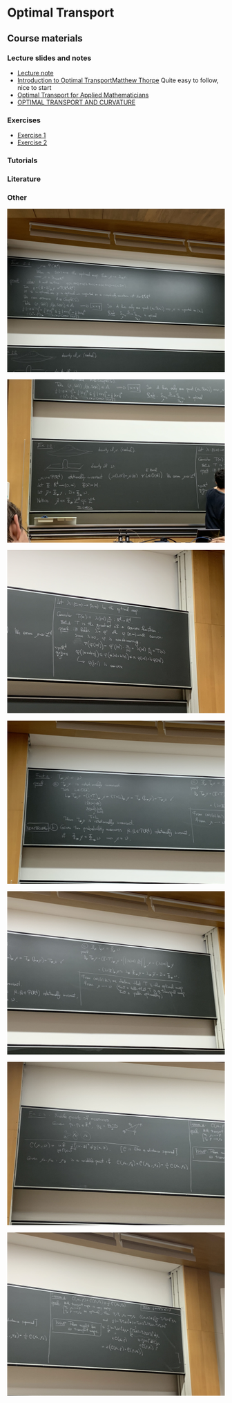 # Optimal Transport

## Course materials

### Lecture slides and notes

* [Lecture note](Opt_Trsprt.pdf)
* [Introduction to Optimal TransportMatthew Thorpe](Notes.pdf)
    Quite easy to follow, nice to start
* [Optimal Transport for Applied Mathematicians](OTAM-cvgmt.pdf)
* [OPTIMAL TRANSPORT AND CURVATURE](Optimal-Transport-and-Curvature.pdf)
### Exercises

* [Exercise 1](exercise_sheet1.pdf)
* [Exercise 2](exercise_sheet2.pdf)

### Tutorials

### Literature

### Other

![](IMG_0973.jpg)

![](IMG_0974.jpg)

![](IMG_0975.jpg)

![](IMG_0976.jpg)

![](IMG_0977.jpg)

![](IMG_0982.jpg)

![](IMG_0983.jpg)
